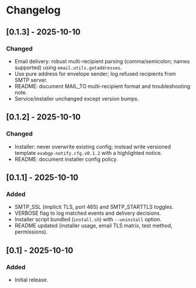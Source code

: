 # Changelog

## [0.1.3] - 2025-10-10
### Changed
- Email delivery: robust multi-recipient parsing (comma/semicolon; names supported) using `email.utils.getaddresses`.
- Use pure address for envelope sender; log refused recipients from SMTP server.
- README: document MAIL_TO multi-recipient format and troubleshooting note.
- Service/installer unchanged except version bumps.

## [0.1.2] - 2025-10-10
### Changed
- Installer: never overwrite existing config; instead write versioned template `exabgp-notify.cfg.v0.1.2` with a highlighted notice.
- README: document installer config policy.

## [0.1.1] - 2025-10-10
### Added
- SMTP_SSL (implicit TLS, port 465) and SMTP_STARTTLS toggles.
- VERBOSE flag to log matched events and delivery decisions.
- Installer script bundled (`install.sh`) with `--uninstall` option.
- README updated (installer usage, email TLS matrix, test method, permissions).

## [0.1] - 2025-10-10
### Added
- Initial release.

